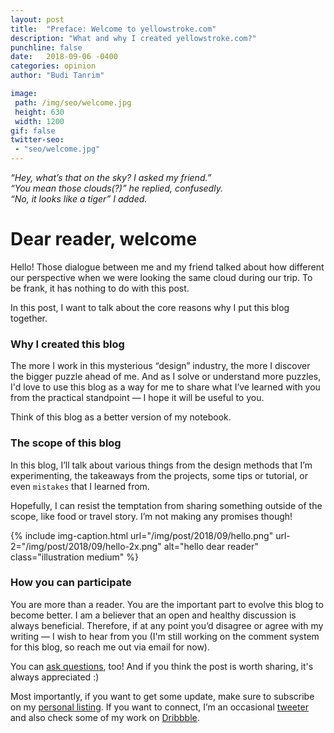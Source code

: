 ```yaml
---
layout: post
title:  "Preface: Welcome to yellowstroke.com"
description: "What and why I created yellowstroke.com?"
punchline: false
date:   2018-09-06 -0400
categories: opinion
author: "Budi Tanrim"

image:
 path: /img/seo/welcome.jpg
 height: 630
 width: 1200
gif: false
twitter-seo: 
 - "seo/welcome.jpg"
---
```


_“Hey, what’s that on the sky? I asked my friend.”_  
_“You mean those clouds(?)” he replied, confusedly._  
_“No, it looks like a tiger”  I added._

# Dear reader, welcome
Hello! Those dialogue between me and my friend talked about how different our perspective when we were looking the same cloud during our trip. To be frank, it has nothing to do with this post.

In this post, I want to talk about the core reasons why I put this blog together.

### Why I created this blog
The more I work in this mysterious “design” industry, the more I discover the bigger puzzle ahead of me. And as I solve or understand more puzzles, I'd love to use this blog as a way for me to share what I’ve learned with you from the practical standpoint — I hope it will be useful to you.

Think of this blog as a better version of my notebook.

### The scope of this blog
In this blog, I’ll talk about various things from the design methods that I’m experimenting, the takeaways from the projects, some tips or tutorial, or even `mistakes` that I learned from. 
 
Hopefully, I can resist the temptation from sharing something outside of the scope, like food or travel story. I’m not making any promises though!

{% include img-caption.html 
url="/img/post/2018/09/hello.png" 
url-2="/img/post/2018/09/hello-2x.png" 
alt="hello dear reader" 
class="illustration medium" %}

### How you can participate
You are more than a reader. You are the important part to evolve this blog to become better. I am a believer that an open and healthy discussion is always beneficial. Therefore, if at any point you’d disagree or agree with my writing — I wish to hear from you (I'm still working on the comment system for this blog, so reach me out via email for now).

You can [ask questions][mail-ask], too! And if you think the post is worth sharing, it's always appreciated :)

Most importantly, if you want to get some update, make sure to subscribe on my [personal listing][mailchimp-budi].
If you want to connect, I’m an occasional [tweeter][twitter-budi] and also check some of my work on [Dribbble][dribbble].


[mail-ask]: mailto:buditanrim@gmail.com?subject=Question
[dribbble]: https://dribbble.com/buditanrim
[mailchimp-budi]: http://eepurl.com/cuGqAP
[twitter-budi]: https://twitter.com/buditanrim
